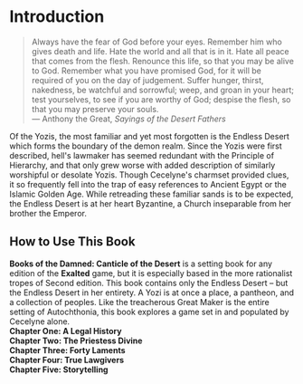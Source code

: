 # Introduction

> Always have the fear of God before your eyes. Remember him who gives death and life. Hate the world and all that is in it. Hate all peace that comes from the flesh. Renounce this life, so that you may be alive to God. Remember what you have promised God, for it will be required of you on the day of judgement. Suffer hunger, thirst, nakedness, be watchful and sorrowful; weep, and groan in your heart; test yourselves, to see if you are worthy of God; despise the flesh, so that you may preserve your souls.  
    — Anthony the Great, _Sayings of the Desert Fathers_

Of the Yozis, the most familiar and yet most forgotten is the Endless Desert which forms the boundary of the demon realm. Since the Yozis were first described, hell's lawmaker has seemed redundant with the Principle of Hierarchy, and that only grew worse with added description of similarly worshipful or desolate Yozis. Though Cecelyne's charmset provided clues, it so frequently fell into the trap of easy references to Ancient Egypt or the Islamic Golden Age. While retreading these familiar sands is to be expected, the Endless Desert is at her heart Byzantine, a Church inseparable from her brother the Emperor.

## How to Use This Book

**Books of the Damned: Canticle of the Desert** is a setting book for any edition of the **Exalted** game, but it is especially based in the more rationalist tropes of Second edition. This book contains only the Endless Desert – but the Endless Desert in her entirety. A Yozi is at once a place, a pantheon, and a collection of peoples. Like the treacherous Great Maker is the entire setting of Autochthonia, this book explores a game set in and populated by Cecelyne alone.  
**Chapter One: A Legal History**  
**Chapter Two: The Priestess Divine**  
**Chapter Three: Forty Laments**  
**Chapter Four: True Lawgivers**  
**Chapter Five: Storytelling**  